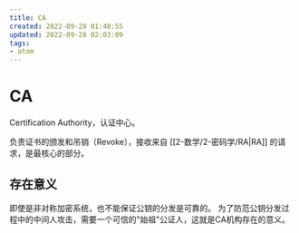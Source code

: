```yaml
---
title: CA
created: 2022-09-28 01:48:55
updated: 2022-09-28 02:03:09
tags: 
- atom
---
```


# CA

Certification Authority，认证中心。

负责证书的颁发和吊销（Revoke），接收来自 [[2-数学/2-密码学/RA|RA]] 的请求，是最核心的部分。

## 存在意义

即使是非对称加密系统，也不能保证公钥的分发是可靠的。 为了防范公钥分发过程中的中间人攻击，需要一个可信的"始祖"公证人，这就是CA机构存在的意义。
